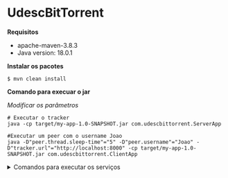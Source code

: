 # UdescBitTorrent

**Requisitos**
- apache-maven-3.8.3
- Java version: 18.0.1

**Instalar os pacotes**
```console
$ mvn clean install
```

**Comando para execuar o jar**

*Modificar os parâmetros*

```console
# Executar o tracker
java -cp target/my-app-1.0-SNAPSHOT.jar com.udescbittorrent.ServerApp

#Executar um peer com o username Joao
java -D"peer.thread.sleep-time"="5" -D"peer.username"="Joao" -D"tracker.url"="http://localhost:8000" -cp target/my-app-1.0-SNAPSHOT.jar com.udescbittorrent.ClientApp
```


<details>
<summary>Comandos para executar os serviços</summary>

Comandos de clientes do peer
```shell
#Busca o próximo arquivo faltante
curl --location 'http://localhost:8002/client/'

#Busca todos os arquivos faltantes
curl --location 'http://localhost:8002/client/all'
```
Comando de servidor do peer
|```shell
#Devolve o arquivo 1-file.txt caso exista
curl --location 'http://localhost:8002/server/1-file.txt'
```

Comandos do tracker
```shell
#Devolve a lista de peers e seus respectivos arquivos
curl --location 'http://localhost:8004'

#Adiciona o peer que realizou a requisição a lista de peers com os arquivos especificos
curl --location 'http://localhost:8004' \
--header 'Content-Type: application/json' \
--data '[
"1-file.txt",
"3-file.txt",
"2-file.txt"
]'
```
</details>
